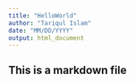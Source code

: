 ```yaml
---
title: "HelloWorld"
author: "Tariqul Islam"
date: "MM/DD/YYYY"
output: html_document
---
```

## This is a markdown file
